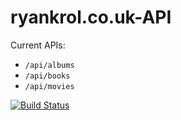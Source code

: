 # ryankrol.co.uk-API

Current APIs:
* `/api/albums`
* `/api/books`
* `/api/movies`

[![Build Status](https://travis-ci.org/RyanMKrol/ryankrol.co.uk-api.svg?branch=master)](https://travis-ci.org/RyanMKrol/ryankrol.co.uk-api)

